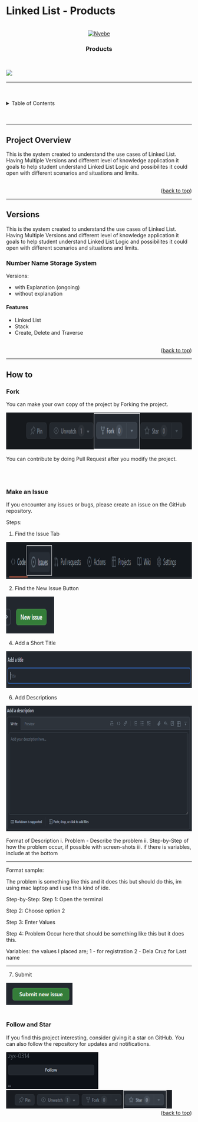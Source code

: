 # Linked List - Products

<a name="readme-top"></a>

<!-- PROJECT LOGO -->
<br />
<div align="center">
  <a href="https://github.com/zyx-0314/">
    <img src="./Docs/nyebe_white.png" alt="Nyebe" width="130" height="100">
  </a>

  <h3 align="center">Products</h3>
</div>
<div align="center">
  
</div>

<br />

![](https://visit-counter.vercel.app/counter.png?page=zyx-0314/Linked-List-1-DSA-FEUTECH)

---

<br />
<br />

<!-- TABLE OF CONTENTS -->

<details>
  <summary>Table of Contents</summary>
  <ol>
    <li>
      <a href="#project-overview">Project Overview</a>
    </li>
    <li>
      <a href="#versions">Versions</a>
      <ol>
        <li>
          <a href="version-1">Version 1</a>
        </li>
      </ol>
    </li>
    <li>
      <a href="#how-to">How to</a>
      <ol>
        <li>
          <a href="#fork">Fork</a>
        </li>
        <li>
          <a href="#make-issue">Make an Issue</a>
        </li>
        <li>
          <a href="#follow-star">Follow and Star</a>
        </li>
      </ol>
    </li>
  </ol>
</details>

<br />
<br />

---

## Project Overview

This is the system created to understand the use cases of Linked List. Having Multiple Versions and different level of knowledge application it goals to help student understand Linked List Logic and possibilites it could open with different scenarios and situations and limits.

<br />

<div align="right">(<a href="#readme-top">back to top</a>)</div>

---

## Versions

This is the system created to understand the use cases of Linked List. Having Multiple Versions and different level of knowledge application it goals to help student understand Linked List Logic and possibilites it could open with different scenarios and situations and limits.

### Number Name Storage System
Versions:
- with Explanation (ongoing)
- without explanation


#### Features
- Linked List
- Stack
- Create, Delete and Traverse

<br />

<div align="right">(<a href="#readme-top">back to top</a>)</div>

---

## How to

### Fork
You can make your own copy of the project by Forking the project.

<img src="./Docs/img/fork.png" alt="Nyebe" width="1000" height="100">

You can contribute by doing Pull Request after you modify the project. 

<br/>
<br/>

### Make an Issue
If you encounter any issues or bugs, please create an issue on the GitHub repository.

Steps:

1. Find the Issue Tab

<img src="./Docs/img/Issue.png" alt="Nyebe" width="1000" height="100">

2. Find the New Issue Button

<img src="./Docs/img/new-issue.png" alt="Nyebe" width="130" height="100">

4. Add a Short Title

<img src="./Docs/img/issue-title.png" alt="Nyebe" width="1800" height="100">

6. Add Descriptions

<img src="./Docs/img/issue-description.png" alt="Nyebe" width="1800" height="340">

Format of Description
   i.   Problem - Describe the problem
   ii.  Step-by-Step of how the problem occur, if possible with screen-shots
   iii. if there is variables, include at the bottom

---

Format sample:

The problem is something like this and it does this but should do this, im using mac laptop and i use this kind of ide.

Step-by-Step:
Step 1: Open the terminal

Step 2: Choose option 2

Step 3: Enter Values

Step 4: Problem Occur here that should be something like this but it does this.

Variables:
the values I placed are;
1 - for registration
2 - Dela Cruz for Last name

---

7. Submit

<img src="./Docs/img/submit-issue.png" alt="Nyebe" width="180" height="60">

<br/>
<br/>

### Follow and Star
If you find this project interesting, consider giving it a star on GitHub. You can also follow the repository for updates and notifications.

<img src="./Docs/img/follow.png" alt="Nyebe" width="250" height="100">

<img src="./Docs/img/star.png" alt="Nyebe" width="450" height="50">

<br />

<div align="right">(<a href="#readme-top">back to top</a>)</div>
